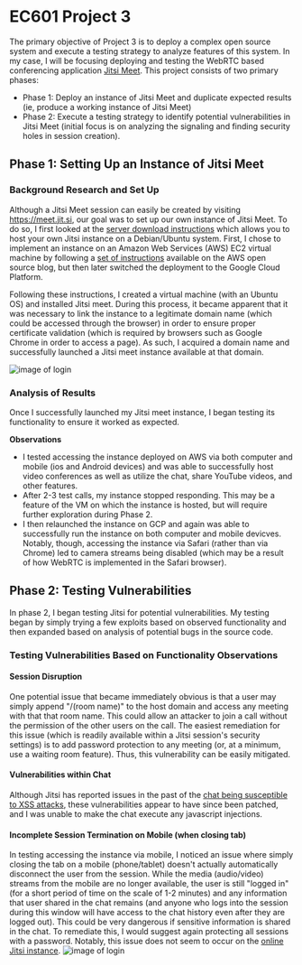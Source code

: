 # EC601 Project 3
The primary objective of Project 3 is to deploy a complex open source system and execute a testing strategy to analyze features of this system. In my case, I will be focusing deploying and testing the WebRTC based conferencing application [Jitsi Meet](https://jitsi.org/jitsi-meet/). This project consists of two primary phases:
* Phase 1: Deploy an instance of Jitsi Meet and duplicate expected results (ie, produce a working instance of Jitsi Meet)
* Phase 2: Execute a testing strategy to identify potential vulnerabilities in Jitsi Meet (initial focus is on analyzing the signaling and finding security holes in session creation).

## Phase 1: Setting Up an Instance of Jitsi Meet
### Background Research and Set Up
Although a Jitsi Meet session can easily be created by visiting https://meet.jit.si, our goal was to set up our own instance of Jitsi Meet. To do so, I first looked at the [server download instructions](https://jitsi.github.io/handbook/docs/devops-guide/devops-guide-start) which allows you to host your own Jitsi instance on a Debian/Ubuntu system. First, I chose to implement an instance on an Amazon Web Services (AWS) EC2 virtual machine by following a [set of instructions](https://aws.amazon.com/blogs/opensource/getting-started-with-jitsi-an-open-source-web-conferencing-solution/) available on the AWS open source blog, but then later switched the deployment to the Google Cloud Platform. 

Following these instructions, I created a virtual machine (with an Ubuntu OS) and installed Jitsi meet. During this process, it became apparent that it was necessary to link the instance to a legitimate domain name (which could be accessed through the browser) in order to ensure proper certificate validation (which is required by browsers such as Google Chrome in order to access a page). As such, I acquired a domain name and successfully launched a Jitsi meet instance available at that domain. 

![image of login](https://github.com/whunt1965/EC601_Project3/blob/main/Snip20201011_13.png)

### Analysis of Results
Once I successfully launched my Jitsi meet instance, I began testing its functionality to ensure it worked as expected.


**Observations**
* I tested accessing the instance deployed on AWS via both computer and mobile (ios and Android devices) and was able to successfully host video conferences as well as utilize the chat, share YouTube videos, and other features. 
* After 2-3 test calls, my instance stopped responding. This may be a feature of the VM on which the instance is hosted, but will require further exploration during Phase 2.
* I then relaunched the instance on GCP and again was able to successfully run the instance on both computer and mobile devicves. Notably, though, accessing the instance via Safari (rather than via Chrome) led to camera streams being disabled (which may be a result of how WebRTC is implemented in the Safari browser).

## Phase 2: Testing Vulnerabilities
In phase 2, I began testing Jitsi for potential vulnerabilities. My testing began by simply trying a few exploits based on observed functionality and then expanded based on analysis of potential bugs in the source code.

### Testing Vulnerabilities Based on Functionality Observations
#### Session Disruption
One potential issue that became immediately obvious is that a user may simply append "/(room name)" to the host domain and access any meeting with that that room name. This could allow an attacker to join a call without the permission of the other users on the call. The easiest remediation for this issue (which is readily available within a Jitsi session's security settings) is to add password protection to any meeting (or, at a minimum, use a waiting room feature). Thus, this vulnerability can be easily mitigated.

#### Vulnerabilities within Chat
Although Jitsi has reported issues in the past of the [chat being susceptible to XSS attacks](https://community.jitsi.org/t/jitsi-users-xss-in-chat-window-of-meet-jit-si/7021), these vulnerabilities appear to have since been patched, and I was unable to make the chat execute any javascript injections. 

#### Incomplete Session Termination on Mobile (when closing tab)
In testing accessing the instance via mobile, I noticed an issue where simply closing the tab on a mobile (phone/tablet) doesn't actually automatically disconnect the user from the session. While the media (audio/video) streams from the mobile are no longer available, the user is still "logged in" (for a short period of time on the scale of 1-2 minutes) and any information that user shared in the chat remains (and anyone who logs into the session during this window will have access to the chat history even after they are logged out). This could be very dangerous if sensitive information is shared in the chat. To remediate this, I would suggest again protecting all sessions with a password. Notably, this issue does not seem to occur on the [online Jitsi instance](https://meet.jit.si).
![image of login](https://github.com/whunt1965/EC601_Project3/blob/main/Snip20201012_15.png)


